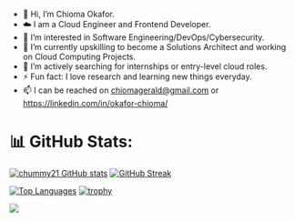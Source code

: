 - 👋 Hi, I’m Chioma Okafor. 
- ☁️ I am a Cloud Engineer and Frontend Developer.
- 👀 I’m interested in Software Engineering/DevOps/Cybersecurity.
- 🌱 I’m currently upskilling to become a Solutions Architect and working on Cloud Computing Projects.
- 💞️ I’m actively searching for internships or entry-level cloud roles. 
- ⚡ Fun fact: I love research and learning new things everyday. 
- 📫 I can be reached on chiomagerald@gmail.com 
or
https://linkedin.com/in/okafor-chioma/

# 📊 GitHub Stats:
[![chummy21 GitHub stats](https://github-readme-stats.vercel.app/api?username=chummy21&show_icons=true&theme=radical)](https://github.com/chummy21/github-readme-stats)
[![GitHub Streak](https://github-readme-streak-stats.herokuapp.com?user=chummy21&theme=nightowl)](https://git.io/streak-stats)


[![Top Languages](https://github-readme-stats.vercel.app/api/top-langs/?username=chummy21&layout=compact&langs_count=6&title_color=ff69b4&text_color=ffffff&bg_color=000000)](https://github.com/chummy21/)
[![trophy](https://github-profile-trophy.vercel.app/?username=chummy21&theme=dracula&row=1&no-frame=true)](https://github.com/ryo-ma/github-profile-trophy)

![](https://komarev.com/ghpvc/?username=chummy21&color=blueviolet&style=plastic)
<!---
Chummy21/Chummy21 is a ✨ special ✨ repository because its `README.md` (this file) appears on your GitHub profile.
You can click the Preview link to take a look at your changes.
--->
